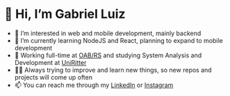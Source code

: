 # 👋 Hi, I’m Gabriel Luiz
- 👀 I’m interested in web and mobile development, mainly backend
- 🌱 I’m currently learning NodeJS and React, planning to expand to mobile development
- 🏢 Working full-time at [OAB/RS](oabrs.org.br) and studying System Analysis and Development at [UniRitter](uniritter.edu.br)
- 👨‍💻 Always trying to improve and learn new things, so new repos and projects will come up often
- 📫 You can reach me through my [LinkedIn](https://www.linkedin.com/in/gabriel-luiz-carpes-2b5616152) or [Instagram](instagram.com/naooanjo)
